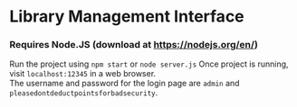 # Library Management Interface

### Requires Node.JS (download at https://nodejs.org/en/)
Run the project using `npm start` or `node server.js`
   Once project is running, visit `localhost:12345` in a web browser.  
   The username and password for the login page are `admin` and `pleasedontdeductpointsforbadsecurity`.